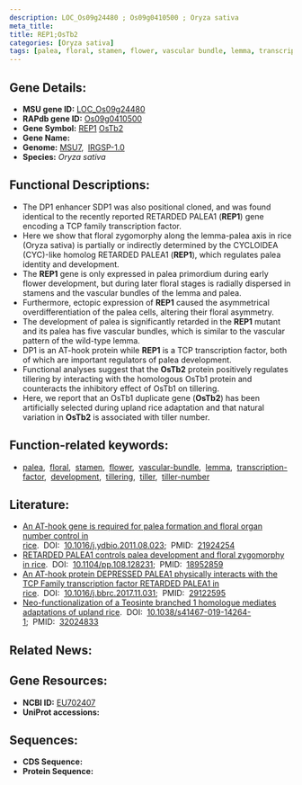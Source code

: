 ```yaml
---
description: LOC_Os09g24480 ; Os09g0410500 ; Oryza sativa
meta_title:
title: REP1;OsTb2
categories: [Oryza sativa]
tags: [palea, floral, stamen, flower, vascular bundle, lemma, transcription factor, development, tillering, tiller, tiller number]
---
```


## Gene Details:
- **MSU gene ID:** [LOC_Os09g24480](http://rice.uga.edu/cgi-bin/ORF_infopage.cgi?orf=LOC_Os09g24480)  
- **RAPdb gene ID:** [Os09g0410500](https://rapdb.dna.affrc.go.jp/locus/?name=Os09g0410500)  
- **Gene Symbol:** <u>REP1</u>&nbsp;<u>OsTb2</u>
- **Gene Name:**
- **Genome:**  [MSU7](http://rice.uga.edu/),&nbsp;&nbsp;[IRGSP-1.0](https://rapdb.dna.affrc.go.jp/download/irgsp1.html)
- **Species:** *Oryza sativa*

## Functional Descriptions:
   - The DP1 enhancer SDP1 was also positional cloned, and was found identical to the recently reported RETARDED PALEA1 (**REP1**) gene encoding a TCP family transcription factor.
   - Here we show that floral zygomorphy along the lemma-palea axis in rice (Oryza sativa) is partially or indirectly determined by the CYCLOIDEA (CYC)-like homolog RETARDED PALEA1 (**REP1**), which regulates palea identity and development.
   - The **REP1** gene is only expressed in palea primordium during early flower development, but during later floral stages is radially dispersed in stamens and the vascular bundles of the lemma and palea.
   - Furthermore, ectopic expression of **REP1** caused the asymmetrical overdifferentiation of the palea cells, altering their floral asymmetry.
   - The development of palea is significantly retarded in the **REP1** mutant and its palea has five vascular bundles, which is similar to the vascular pattern of the wild-type lemma.
   - DP1 is an AT-hook protein while **REP1** is a TCP transcription factor, both of which are important regulators of palea development.
   - Functional analyses suggest that the **OsTb2** protein positively regulates tillering by interacting with the homologous OsTb1 protein and counteracts the inhibitory effect of OsTb1 on tillering.
   - Here, we report that an OsTb1 duplicate gene (**OsTb2**) has been artificially selected during upland rice adaptation and that natural variation in **OsTb2** is associated with tiller number.

## Function-related keywords:
   - [palea](/tags/palea/),&nbsp;&nbsp;[floral](/tags/floral/),&nbsp;&nbsp;[stamen](/tags/stamen/),&nbsp;&nbsp;[flower](/tags/flower/),&nbsp;&nbsp;[vascular-bundle](/tags/vascular-bundle/),&nbsp;&nbsp;[lemma](/tags/lemma/),&nbsp;&nbsp;[transcription-factor](/tags/transcription-factor/),&nbsp;&nbsp;[development](/tags/development/),&nbsp;&nbsp;[tillering](/tags/tillering/),&nbsp;&nbsp;[tiller](/tags/tiller/),&nbsp;&nbsp;[tiller-number](/tags/tiller-number/)

## Literature:
   - [An AT-hook gene is required for palea formation and floral organ number control in rice](https://www.doi.org/10.1016/j.ydbio.2011.08.023).&nbsp;&nbsp;DOI:&nbsp;&nbsp;[10.1016/j.ydbio.2011.08.023](https://www.doi.org/10.1016/j.ydbio.2011.08.023);&nbsp;&nbsp;PMID:&nbsp;&nbsp;[21924254](https://pubmed.ncbi.nlm.nih.gov/21924254/)
   - [RETARDED PALEA1 controls palea development and floral zygomorphy in rice](https://www.doi.org/10.1104/pp.108.128231).&nbsp;&nbsp;DOI:&nbsp;&nbsp;[10.1104/pp.108.128231](https://www.doi.org/10.1104/pp.108.128231);&nbsp;&nbsp;PMID:&nbsp;&nbsp;[18952859](https://pubmed.ncbi.nlm.nih.gov/18952859/)
   - [An AT-hook protein DEPRESSED PALEA1 physically interacts with the TCP Family transcription factor RETARDED PALEA1 in rice](https://www.doi.org/10.1016/j.bbrc.2017.11.031).&nbsp;&nbsp;DOI:&nbsp;&nbsp;[10.1016/j.bbrc.2017.11.031](https://www.doi.org/10.1016/j.bbrc.2017.11.031);&nbsp;&nbsp;PMID:&nbsp;&nbsp;[29122595](https://pubmed.ncbi.nlm.nih.gov/29122595/)
   - [Neo-functionalization of a Teosinte branched 1 homologue mediates adaptations of upland rice](https://www.doi.org/10.1038/s41467-019-14264-1).&nbsp;&nbsp;DOI:&nbsp;&nbsp;[10.1038/s41467-019-14264-1](https://www.doi.org/10.1038/s41467-019-14264-1);&nbsp;&nbsp;PMID:&nbsp;&nbsp;[32024833](https://pubmed.ncbi.nlm.nih.gov/32024833/)

## Related News:

## Gene Resources:
- **NCBI ID:**  [EU702407](http://www.ncbi.nlm.nih.gov/nuccore/EU702407)
- **UniProt accessions:** [](https://www.uniprot.org/uniprotkb//entry)

## Sequences:
- **CDS Sequence:**
- **Protein Sequence:**
